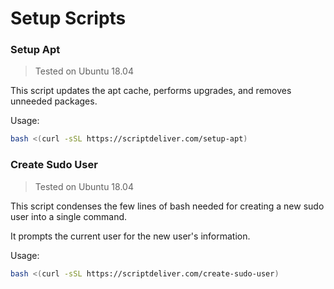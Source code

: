 # Setup Scripts
### Setup Apt
> Tested on Ubuntu 18.04

This script updates the apt cache, performs upgrades, and removes unneeded packages.

Usage:
```sh
bash <(curl -sSL https://scriptdeliver.com/setup-apt)
```
### Create Sudo User
> Tested on Ubuntu 18.04

This script condenses the few lines of bash needed for creating a new sudo user into a single command.

It prompts the current user for the new user's information.

Usage:
```sh
bash <(curl -sSL https://scriptdeliver.com/create-sudo-user)
```